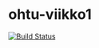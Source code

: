# ohtu-viikko1
[![Build Status](https://travis-ci.org/laimikko1/ohtu-viikko1.svg?branch=master)](https://travis-ci.org/laimikko1/ohtu-viikko1)
